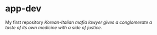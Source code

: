 # app-dev
My first repository
*Korean-Italian mafia lawyer gives a conglomerate a taste of its own medicine with a side of justice.*
